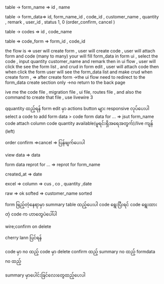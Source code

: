 table -> form_name => id , name

table -> form_data=>  id, form_name_id , code_id , customer_name , quantity , remark , user_id  , status 1, 0 (order_confirm, cancel )

table -> codes => id , code_name

table => code_form => form_id , code_id

the flow is =>
user will create form ,
user will create code ,
user will attach form and code (many to many)
your will fill form_data
in form ui , select the code , input quantity customer_name and remark
then in ui flow ,
user will click the see the form list , and crud
in form edit , user will attach code
then when click the form
user will see the form_data list and make crud
when create form , => after create form ->the ui flow need to redirect to the form_data create section only ->no return to the back page


 ive me the  code file ,  migration file , ui file, routes file , and also the command to create that file , use livewire 3





qquantity ထည့်ရန်
form edit မှာ actions button များ responsive လုပ်ပေးပါ
select a code to add form data > code
form data for ... => jsut form_name
code attach column
code quantity available(မူရင်းရှိအရေအတွက်)/live  ကျန် (left)

order confirm =>cancel => ပြန်ဖျက်ပေးပါ


view data => data

form data reprot for ... => reprot for form_name

created_at => date


excel => column => cus , co , quantity ,date

raw => ok
softed => customer_name sorted


form ဖြည့်တဲ့နေရာမှာ  summary table ထည့်ပေးပါ
code ရွေးပြီးရင် code ရွေးထားတဲ့ code က ဟာတွေပဲပေါ်ပါ


wire;confirm on delete 

cherry lann ပြင်ရန်



code မှာ no ထည့်
code မှာ delete confirm ထည့်
summary no  ထည့်
formdata no ထည့်



summary မှာပေါင်းခြင်လေးတွေထည့်ပေးပါ


